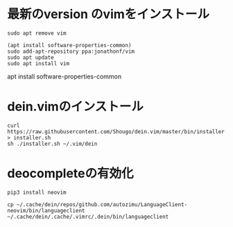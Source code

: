 # 最新のversion のvimをインストール
```
sudo apt remove vim
```
```
(apt install software-properties-common)
sudo add-apt-repository ppa:jonathonf/vim
sudo apt update
sudo apt install vim
```
apt install software-properties-common
# dein.vimのインストール
```
curl https://raw.githubusercontent.com/Shougo/dein.vim/master/bin/installer.sh > installer.sh
sh ./installer.sh ~/.vim/dein
```

# deocompleteの有効化
```
pip3 install neovim
```

```
cp ~/.cache/dein/repos/github.com/autozimu/LanguageClient-neovim/bin/languageclient ~/.cache/dein/.cache/.vimrc/.dein/bin/languageclient
```
